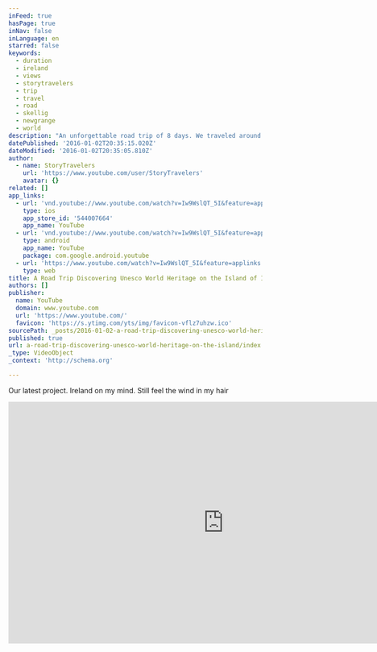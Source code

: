 ```yaml
---
inFeed: true
hasPage: true
inNav: false
inLanguage: en
starred: false
keywords:
  - duration
  - ireland
  - views
  - storytravelers
  - trip
  - travel
  - road
  - skellig
  - newgrange
  - world
description: "An unforgettable road trip of 8 days. We traveled around visiting the 3 UNESCO World Heritage Sites of the Island of Ireland: Newgrange, Giants' Causeway and Skellig Michael."
datePublished: '2016-01-02T20:35:15.020Z'
dateModified: '2016-01-02T20:35:05.810Z'
author:
  - name: StoryTravelers
    url: 'https://www.youtube.com/user/StoryTravelers'
    avatar: {}
related: []
app_links:
  - url: 'vnd.youtube://www.youtube.com/watch?v=Iw9WslQT_5I&feature=applinks'
    type: ios
    app_store_id: '544007664'
    app_name: YouTube
  - url: 'vnd.youtube://www.youtube.com/watch?v=Iw9WslQT_5I&feature=applinks'
    type: android
    app_name: YouTube
    package: com.google.android.youtube
  - url: 'https://www.youtube.com/watch?v=Iw9WslQT_5I&feature=applinks'
    type: web
title: A Road Trip Discovering Unesco World Heritage on the Island of Ireland
authors: []
publisher:
  name: YouTube
  domain: www.youtube.com
  url: 'https://www.youtube.com/'
  favicon: 'https://s.ytimg.com/yts/img/favicon-vflz7uhzw.ico'
sourcePath: _posts/2016-01-02-a-road-trip-discovering-unesco-world-heritage-on-the-island.md
published: true
url: a-road-trip-discovering-unesco-world-heritage-on-the-island/index.html
_type: VideoObject
_context: 'http://schema.org'

---
```

Our latest project. Ireland on my mind. Still feel the wind in my hair

<iframe src="https://cdn.embedly.com/widgets/media.html?src=https%3A%2F%2Fwww.youtube.com%2Fembed%2FIw9WslQT_5I%3Ffeature%3Doembed&amp;url=https%3A%2F%2Fwww.youtube.com%2Fwatch%3Fv%3DIw9WslQT_5I&amp;image=https%3A%2F%2Fi.ytimg.com%2Fvi%2FIw9WslQT_5I%2Fhqdefault.jpg&amp;key=b7d04c9b404c499eba89ee7072e1c4f7&amp;type=text%2Fhtml&amp;schema=youtube" width="854" height="480" scrolling="no" frameborder="0" allowfullscreen="allowfullscreen" style=""></iframe>